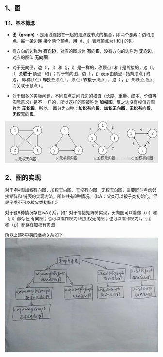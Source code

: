 ## 1、图
### 1.1、基本概念
* **图（graph）:** 是用线连接在一起的顶点或节点的集合，即两个要素：边和顶点。每一条边连
接个两个顶点，用（i，j）表示顶点为 i 和 j 的边。

* 有方向的边称为 **有向边**，对应的图成为 **有向图**，没有方向的边称为 **无向边**，
对应的图叫 **无向图**

* 对于无向图，边（i， j）和（j，i）是一样的，称顶点 i 和 j 是邻接的，边（i，j）
**关联于** 顶点 i 和 j ；对于有向图，边（i，j）表示由顶点 i 指向顶点 j 的边，
即称顶点 i **邻接至**顶点 j ，顶点 i **邻接于**顶点 j ，边（i，j）关联至顶点 j
而关联于顶点 i 。

* 对于很多的实际问题，不同顶点之间的边的权值（长度、重量、成本、价值等实际意义）是不一
样的，所以这样的图被称为 **加权图**，反之边没有权值的图称为 **无权图**。所以，
图分为四种：**加权有向图**，**加权无向图**，**无权有向图**，**无权无向图**。

![image](./image/20170723173045219.jpeg)

## 2、图的实现
对于4种图加权有向图，加权无向图，无权有向图，无权无向图，需要同时考虑邻接矩阵和
链表的实现方法，所以共有8种情况。（IsA：父类可以被子类初始化，但是子类不可以被父类初始化）

对于这8种情况存在isA关系，如：对于邻接矩阵的实现，无向图可以看做（i,j）和（j,i）都存在
有向图；也可以看作权为1的加权无向图；也可以看作权为1，（i,j）和（j,i）都存在加权有向图

所以上述8中类的继承关系如下：
![image1](./image/webwxgetmsgimg)

